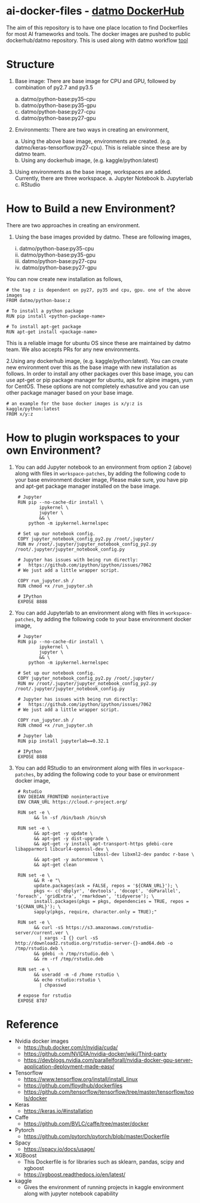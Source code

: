 ai-docker-files - [datmo DockerHub](https://hub.docker.com/u/datmo/)
====================================================================
The aim of this repository is to have one place location to find Dockerfiles for most AI
frameworks and tools. The docker images are pushed to public dockerhub/datmo
repository. This is used along with datmo workflow [tool](https://github.com/datmo/datmo) 

Structure
============
1. Base image: There are base image for CPU and GPU, followed by combination of py2.7 and py3.5 

    a. datmo/python-base:py35-cpu             
    b. datmo/python-base:py35-gpu   
    c. datmo/python-base:py27-cpu   
    d. datmo/python-base:py27-gpu
    
2. Environments: There are two ways in creating an environment,
 
    a. Using the above base image, environments are created. (e.g. datmo/keras-tensorflow:py27-cpu). This is reliable since these are by datmo team.     
    b. Using any dockerhub image, (e.g. kaggle/python:latest)      

3. Using environments as the base image, workspaces are added. Currently, there are three workspace. 
    a. Jupyter Notebook
    b. Jupyterlab
    c. RStudio
   
How to Build a new Environment?
============

There are two approaches in creating an environment. 

1. Using the base images provided by datmo. These are following images,

   i. datmo/python-base:py35-cpu             
   ii. datmo/python-base:py35-gpu   
  iii. datmo/python-base:py27-cpu   
   iv. datmo/python-base:py27-gpu
  
  You can now create new installation as follows, 
  
    # the tag z is dependent on py27, py35 and cpu, gpu. one of the above images
    FROM datmo/python-base:z    
    
    # To install a python package
    RUN pip install <python-package-name>
    
    # To install apt-get package
    RUN apt-get install <package-name>
  
  This is a reliable image for ubuntu OS since these are maintained by datmo team. We also accepts PRs for any new environments.

2.Using any dockerhub image, (e.g. kaggle/python:latest).
  You can create new environment over this as the base image with new installation as follows. In order to install any other packages over this base image, you can use apt-get or pip package manager for ubuntu, apk for alpine images, yum for CentOS. These options are not completely exhasutive and you can use other package manager based on your base image. 
   
    # an example for the base docker images is x/y:z is kaggle/python:latest
    FROM x/y:z      

How to plugin workspaces to your own Environment?
============

1. You can add Jupyter notebook to an environment from option 2 (above) along with files in `workspace-patches`, by adding the following code to your base environment docker image, Please make sure, you have pip and apt-get package manager installed on the base image. 

        # Jupyter
        RUN pip --no-cache-dir install \
                ipykernel \
                jupyter \
                && \
            python -m ipykernel.kernelspec
        
        # Set up our notebook config.
        COPY jupyter_notebook_config_py2.py /root/.jupyter/
        RUN mv /root/.jupyter/jupyter_notebook_config_py2.py /root/.jupyter/jupyter_notebook_config.py
        
        # Jupyter has issues with being run directly:
        #   https://github.com/ipython/ipython/issues/7062
        # We just add a little wrapper script.
        
        COPY run_jupyter.sh /
        RUN chmod +x /run_jupyter.sh
        
        # IPython
        EXPOSE 8888

2. You can add Jupyterlab to an environment along with files in `workspace-patches`, by adding the following code to your base environment docker image,

        # Jupyter
        RUN pip --no-cache-dir install \
                ipykernel \
                jupyter \
                && \
            python -m ipykernel.kernelspec
        
        # Set up our notebook config.
        COPY jupyter_notebook_config_py2.py /root/.jupyter/
        RUN mv /root/.jupyter/jupyter_notebook_config_py2.py /root/.jupyter/jupyter_notebook_config.py
        
        # Jupyter has issues with being run directly:
        #   https://github.com/ipython/ipython/issues/7062
        # We just add a little wrapper script.
        
        COPY run_jupyter.sh /
        RUN chmod +x /run_jupyter.sh
        
        # Jupyter lab
        RUN pip install jupyterlab==0.32.1
        
        # IPython
        EXPOSE 8888

3. You can add RStudio to an environment along with files in `workspace-patches`, by adding the following code to your base or environment docker image,

        # Rstudio
        ENV DEBIAN_FRONTEND noninteractive
        ENV CRAN_URL https://cloud.r-project.org/
        
        RUN set -e \
              && ln -sf /bin/bash /bin/sh
        
        RUN set -e \
              && apt-get -y update \
              && apt-get -y dist-upgrade \
              && apt-get -y install apt-transport-https gdebi-core libapparmor1 libcurl4-openssl-dev \
                                    libssl-dev libxml2-dev pandoc r-base \
              && apt-get -y autoremove \
              && apt-get clean
        
        RUN set -e \
              && R -e "\
              update.packages(ask = FALSE, repos = '${CRAN_URL}'); \
              pkgs <- c('dbplyr', 'devtools', 'docopt', 'doParallel', 'foreach', 'gridExtra', 'rmarkdown', 'tidyverse'); \
              install.packages(pkgs = pkgs, dependencies = TRUE, repos = '${CRAN_URL}'); \
              sapply(pkgs, require, character.only = TRUE);"
        
        RUN set -e \
              && curl -sS https://s3.amazonaws.com/rstudio-server/current.ver \
                | xargs -I {} curl -sS http://download2.rstudio.org/rstudio-server-{}-amd64.deb -o /tmp/rstudio.deb \
              && gdebi -n /tmp/rstudio.deb \
              && rm -rf /tmp/rstudio.deb
        
        RUN set -e \
              && useradd -m -d /home rstudio \
              && echo rstudio:rstudio \
                | chpasswd
        
        # expose for rstudio
        EXPOSE 8787

Reference
=========
 * Nvidia docker images
   + https://hub.docker.com/r/nvidia/cuda/
   + https://github.com/NVIDIA/nvidia-docker/wiki/Third-party 
   + https://devblogs.nvidia.com/parallelforall/nvidia-docker-gpu-server-application-deployment-made-easy/      
 * Tensorflow
   + https://www.tensorflow.org/install/install_linux  
   + https://github.com/floydhub/dockerfiles
   + https://github.com/tensorflow/tensorflow/tree/master/tensorflow/tools/docker
 * Keras
   + https://keras.io/#installation
 * Caffe
   + https://github.com/BVLC/caffe/tree/master/docker
 * Pytorch
   + https://github.com/pytorch/pytorch/blob/master/Dockerfile
 * Spacy
   + https://spacy.io/docs/usage/
 * XGBoost
   + This Dockerfile is for libraries such as sklearn, pandas, scipy and xgboost
   + https://xgboost.readthedocs.io/en/latest/
 * kaggle
   + Gives the environment of running projects in kaggle environment along with jupyter notebook capability
